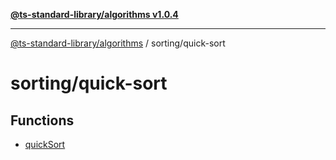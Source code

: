 [**@ts-standard-library/algorithms v1.0.4**](../../README.md)

***

[@ts-standard-library/algorithms](../../modules.md) / sorting/quick-sort

# sorting/quick-sort

## Functions

- [quickSort](functions/quickSort.md)

